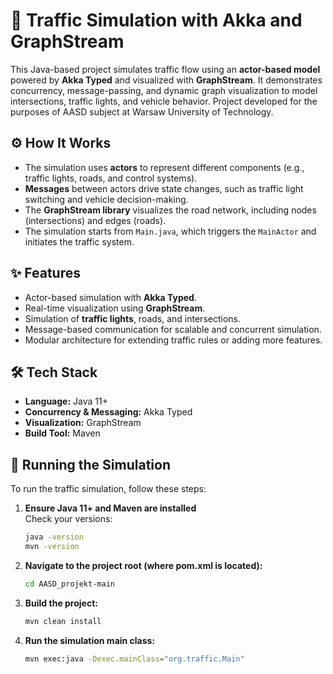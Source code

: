 # 🚦 Traffic Simulation with Akka and GraphStream

This Java-based project simulates traffic flow using an **actor-based model** powered by **Akka Typed** and visualized with **GraphStream**. It demonstrates concurrency, message-passing, and dynamic graph visualization to model intersections, traffic lights, and vehicle behavior. Project developed for the purposes of AASD subject at Warsaw University of Technology.

## ⚙️ How It Works
- The simulation uses **actors** to represent different components (e.g., traffic lights, roads, and control systems).
- **Messages** between actors drive state changes, such as traffic light switching and vehicle decision-making.
- The **GraphStream library** visualizes the road network, including nodes (intersections) and edges (roads).
- The simulation starts from `Main.java`, which triggers the `MainActor` and initiates the traffic system.

## ✨ Features
- Actor-based simulation with **Akka Typed**.
- Real-time visualization using **GraphStream**.
- Simulation of **traffic lights**, roads, and intersections.
- Message-based communication for scalable and concurrent simulation.
- Modular architecture for extending traffic rules or adding more features.

## 🛠️ Tech Stack
- **Language:** Java 11+
- **Concurrency & Messaging:** Akka Typed
- **Visualization:** GraphStream
- **Build Tool:** Maven

## 🚀 Running the Simulation
To run the traffic simulation, follow these steps:

1. **Ensure Java 11+ and Maven are installed**  
   Check your versions:
   ```bash
   java -version
   mvn -version
   
2. **Navigate to the project root (where pom.xml is located):**
   ```bash
   cd AASD_projekt-main

3. **Build the project:**  
   ```bash
   mvn clean install

4. **Run the simulation main class:**  
   ```bash
   mvn exec:java -Dexec.mainClass="org.traffic.Main"
